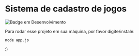 <h1> Sistema de cadastro de jogos </h1>

![Badge em Desenvolvimento](http://img.shields.io/static/v1?label=STATUS&message=EM%20DESENVOLVIMENTO&color=GREEN&style=for-the-badge)

Para rodar esse projeto em sua máquina, por favor digite/instale:

```
node app.js
```

:)